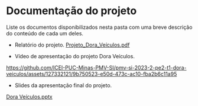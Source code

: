 # Documentação do projeto

Liste os documentos disponibilizados nesta pasta com uma breve descrição do conteúdo de cada um deles.

- Relatório do projeto.
 [Projeto_Dora_Veículos.pdf](https://github.com/ICEI-PUC-Minas-PMV-SI/pmv-si-2023-2-pe2-t1-dora-veiculos/files/13630046/Projeto_Dora_Veiculos.pdf)

 
 - Vídeo de apresentação do projeto Dora Veículos.

https://github.com/ICEI-PUC-Minas-PMV-SI/pmv-si-2023-2-pe2-t1-dora-veiculos/assets/127332121/9b750523-e50d-473c-ac10-fba2b6c11a95

 
- Slides da apresentação final do projeto.

[Dora Veículos.pptx](https://github.com/ICEI-PUC-Minas-PMV-SI/pmv-si-2023-2-pe2-t1-dora-veiculos/files/13630023/Dora.Veiculos.pptx)
